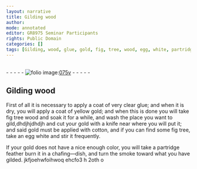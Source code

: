 ```yaml
---
layout: narrative
title: Gilding wood
author:
mode: annotated
editor: GR8975 Seminar Participants
rights: Public Domain
categories: []
tags: [Gilding, wood, glue, gold, fig, tree, wood, egg, white, partridge, feather]
---
```


 <br/>- - - - - <a href="http://gallica.bnf.fr/ark:/12148/btv1b10500001g/f156.item"><img src="../assets/photo-icon.png" alt="folio image: " style="display:inline-block; margin-bottom:-3px;"/>075v</a> - - - - - <br/> 
##  <span class="material">Gilding wood</span> 

 
First of all it is necessary to apply a coat of very clear <span class="material">glue</span>; and when it is dry, you will apply a coat of yellow <span class="material">gold</span>; and when this is done you will take <span class="material">fig tree wood</span> and soak it for a while, and wash the place you want to gild,dhdjhjdhdjh and cut your gold with a <span class="tool">knife</span> near where you will put it; and said gold must be applied with <span class="tool">cotton</span>, and if you can find some fig tree, take an <span class="material">egg white</span> and stir it frequently.
 
If your gold does not have a nice enough color, you will take a <span class="material">partridge feather</span> burn it in a <span class="tool">chafing—dish</span>, and turn the smoke toward what you have gilded.
 jkfjoehwfoihwoq ehcfo3 h 2oth o  